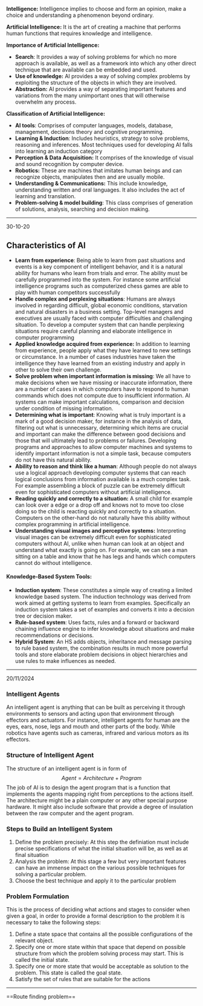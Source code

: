 **Intelligence:**
Intelligence implies to choose and form an opinion, make a choice and understanding a phenomenon beyond ordinary.

**Artificial Intelligence:**
It is the art of creating a machine that performs human functions that requires knowledge and intelligence. 

**Importance of Artificial Intelligence:**
- **Search**: It provides a way of solving problems for which no more approach is available, as well as a framework into which any other direct technique that are available can be embedded and used. 
- **Use of knowledge:** AI provides a way of solving complex problems by exploiting the structure of the objects in which they are involved. 
- **Abstraction:** AI provides a way of separating important features and variations from the many unimportant ones that will otherwise overwhelm any process.

**Classification of Artificial Intelligence:**
- **AI tools**: Comprises of computer languages, models, database, management, decisions theory and cognitive programming. 
- **Learning & Induction**: Includes heuristics, strategy to solve problems, reasoning and inferences. Most techniques used for developing AI falls into learning an induction category 
- **Perception & Data Acquisition:** It comprises of the knowledge of visual and sound recognition by computer device.
- **Robotics:** These are machines that imitates human beings and can recognize objects, manipulates then and are usually mobile. 
- **Understanding & Communications:** This include knowledge, understanding written and oral languages. It also includes the act of learning and translation. 
- **Problem-solving & model building**: This class comprises of generation of solutions, analysis, searching and decision making. 


---
30-10-20
## Characteristics of AI

- **Learn from experience**: 
	Being able to learn from past situations and events is a key component of intelligent behavior, and it is a natural ability for humans who learn from trials and error. The ability must be carefully programmed into the system. For instance some artificial intelligence programs such as computerized chess games are able to play with human competitors successfully
- **Handle complex and perplexing situations**: 
	Humans are always involved in regarding difficult, global economic conditions, starvation and natural disasters in a business setting. Top-level managers and executives are usually faced with computer difficulties and challenging situation. To develop a computer system that can handle perplexing situations require careful planning and elaborate intelligence in computer programming
- **Applied knowledge acquired from experience:**
	In addition to learning from experience, people apply what they have learned to new settings or circumstance. In a number of cases industries have taken the intelligence they have learned from an existing industry and apply in other to solve their own challenge. 
- **Solve problem when important information is missing**:
	We all have to make decisions when we have missing or inaccurate information, there are a number of cases in which computers have to respond to human commands which does not compute due to insufficient information. AI systems can make important calculations, comparison and decision under condition of missing information. 
- **Determining what is important**:
	Knowing what is truly important is a mark of a good decision maker, for instance in the analysis of data, filtering out what is unnecessary, determining which items are crucial and important can make the difference between good decisions and those that will ultimately lead to problems or failures. Developing programs and approaches to allow computer machines and systems to identify important information is not a simple task, because computers do not have this natural ability.  
- **Ability to reason and think like a human**: 
	Although people do not always use a logical approach developing computer systems that can reach logical conclusions from information available is a much complex task. For example assembling a block of puzzle can be extremely difficult even for sophisticated computers without artificial intelligence. 
- **Reading quickly and correctly to a situation:** A small child for example can look over a edge or a drop off and knows not to move too close doing so the child is reacting quickly and correctly to a situation. Computers on the other-hand do not naturally have this ability without complex programming in artificial intelligence.
- **Understanding visual images and perceptive systems:** Interpreting visual images can be extremely difficult even for sophisticated computers without AI, unlike when human can look at an object  and understand what exactly is going on. For example, we can see a man sitting on a table and know that he has legs and hands which computers cannot do without intelligence. 

#### Knowledge-Based System Tools:
- **Induction system**: These constitutes a simple way of creating a  limited knowledge based system.  The induction technology was derived from work aimed at getting systems to learn from examples. Specifically an induction system takes a set of examples and converts it into a decision tree or decision maker.
- **Rule-based system**: Uses facts, rules and a forward or backward chaining influence engine to infer knowledge about situations and make recommendations or decisions.
- **Hybrid System**: An HS adds objects, inheritance and message parsing to rule based system, the combination results in much more powerful tools and store elaborate problem decisions in object hierarchies and use rules to make influences as needed.

---
20/11/2024

### Intelligent Agents

An intelligent agent is anything that can be built as perceiving it through environments to sensors and acting upon that environment through effectors and actuators. For instance, intelligent agents for human are the eyes, ears, nose, legs and mouth and other parts of the body. While robotics have agents such as cameras, infrared and various motors as its effectors. 


### Structure of Intelligent Agent
The structure of an intelligent agent is in form of 
$$Agent = Architecture + Program $$
The job of AI is to design the agent program that is a function that implements the agents mapping right from perceptions to the actions itself. The architecture might be a plain computer or any other special purpose hardware. It might also include software that provide a degree of insulation between the raw computer and the agent program. 

### Steps to Build an Intelligent System
1. Define the problem precisely: At this step the definiation must include precise specifications of what the initial situation will be, as well as at final situation
2. Analysis the problem: At this stage a few but very important features can have an immense impact on the various possible techniques for solving a particular problem.
3. Choose the best technique and apply it to the particular problem

### Problem Formulation
This is the process of deciding what actions and stages to consider when given a goal, in order to provide a formal description to the problem it is necessary to take the following steps:
1. Define a state space that contains all the possible configurations of the relevant object.
2. Specify one or more state within that space that depend on possible structure from which the problem solving process may start. This is called the initial state.
3. Specify one or more state that would be acceptable as solution to the problem. This state is called the goal state. 
4. Satisfy the set of rules that are suitable for the actions


---
==Route finding problem==
